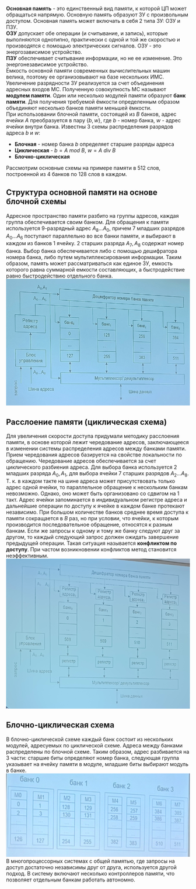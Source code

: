 **Основная память** - это единственный вид памяти, к которой ЦП может обращаться напрямую. Основную память образуют ЗУ с произвольным доступом. Основная память может включать в себя 2 типа ЗУ: ОЗУ и ПЗУ.  
**ОЗУ** допускает обе операции (и считывание, и запись), которые выполняются однотипно, практически с одной и той же скоростью и производятся с помощью электрических сигналов. ОЗУ - это энергозависимое устройство.  
**ПЗУ** обеспечивает считывание информации, но не ее изменение. Это энергонезависимое устройство.  
Ёмкость основной памяти современных вычислительных машин велика, поэтому ее организовывают на базе нескольких ИМС. Увеличение разрядности ЗУ реализуется за счет объединения адресных входов МС. Полученную совокупность МС называют **модулем памяти**. Один или несколько модулей памяти образуют **банк памяти**. Для получения требуемой ёмкости определенным образом объединяют несколько банков памяти меньшей ёмкости.  
При использовании блочной памяти, состоящей из $B$ банков, адрес ячейки $A$ преобразуется в пару $\{b,w\}$, где $b$ - номер банка, $w$ - адрес ячейки внутри банка. Известны 3 схемы распределения разрядов адреса $b$ и $w$:
- **Блочная** - номер банка $b$ определяет старшие разряды адреса
- **Циклическая** - $b=A\ mod\ B,\ w = A\ div\ B$
- **Блочно-циклическая**
  
Рассмотрим основные схемы на примере памяти в 512 слов, построенной из 4 банков по 128 слов в каждом.  
## Структура основной памяти на основе блочной схемы
Адресное пространство памяти разбито на группы адресов, каждая группа обеспечивается своим банком. Для обращения к памяти используется 9-разрядный адрес $A_8...A_0$, причем 7 младших разрядов $A_0...A_6$ поступают параллельно во все банки памяти, и выбирают в каждом из банков 1 ячейку. 2 старших разряда $A_7, A_8$ содержат номер банка. Выбор банка обеспечивается либо с помощью дешифратора номера банка, либо путем мультиплексирования информации. Таким образом, память может рассматриваться как единое ЗУ, емкость которого равна суммарной емкости составляющих, а быстродействие равно быстродействию отдельного банка.  
![Структура основной памяти на основе блочной схемы](../Pictures/04_01.%20Структура%20основной%20памяти%20на%20основе%20блочной%20схемы.png)  
## Расслоение памяти (циклическая схема)
Для увеличения скорости доступа придумали методику расслоения памяти, в основе которой лежит чередование адресов, заключающееся в изменении системы распределения адресов между банками памяти. Прием чередования адресов базируется на свойстве локальности по обращению. Чередование адресов обеспечивается за счет циклического разбиения адреса. Для выбора банка используется 2 младших разряда $A_0, A_1$, для выбора ячейки 7 старших разрядов $A_2...A_8$. Т. к. в каждом такте на шине адреса может присутствовать только адрес одной ячейки, то параллельное обращение к нескольким банкам невозможно. Однако, оно может быть организовано со сдвигом на 1 такт. Адрес ячейки запоминается в индивидуальном регистре адреса и дальнейшие операции по доступу к ячейке в каждом банке протекают независимо. При большом количестве банков среднее время доступа к памяти сокращается в $B$ раз, но при условии, что ячейки, к которым производится последовательное обращение, относятся к разным банкам. Если же запросы к одному и тому же банку следуют друг за другом, то каждый следующий запрос должен ожидать завершение предыдущей операции. Такая ситуация называется **конфликтом по доступу**. При частом возникновении конфликтов метод становится неэффективным.  
![Расслоение памяти (циклическая схема)](../Pictures/04_02.%20Расслоение%20памяти,%20циклическая%20схема.png)  
## Блочно-циклическая схема
В блочно-циклической схеме каждый банк состоит из нескольких модулей, адресуемых по циклической схеме. Адреса между банками распределены по блочной схеме. Таким образом, адрес разбивается на 3 части: старшие биты определяют номер банка, следующая группа указывает на ячейку памяти в модуле, младшие биты выбирают модуль в банке.  
![Блочно-циклическая схема](../Pictures/04_03.%20Блочно-циклическая%20схема.png)  
В многопроцессорных системах с общей памятью, где запросы на доступ достаточно независимы друг от друга, используется другой подход. В систему включают несколько контроллеров памяти, что позволяет отдельным банкам работать автономно.  
